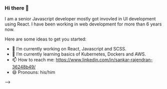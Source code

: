 ### Hi there 👋

I am a senior Javascript developer mostly got invovled in UI development using React. I have been working in web development for more than 6 years now. 

Here are some ideas to get you started:

- 🔭 I’m currently working on React, Javascript and SCSS.
- 🌱 I’m currently learning basics of Kubernetes, Dockers and AWS.
- 📫 How to reach me: https://www.linkedin.com/in/sankar-rajendran-36248b49/
- 😄 Pronouns: his/him

-->
